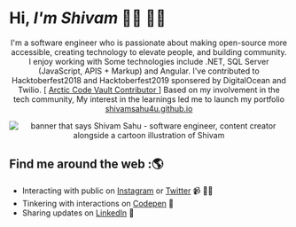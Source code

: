 <!--**shivamsahu4u/shivamsahu4u** is a ✨ _special_ ✨ repository because its `README.md` (this file) appears on your GitHub profile.-->
# Hi, <i>I'm Shivam</i> 👋🏾 👨‍💻

<p align="center">I'm a software engineer who is passionate about making open-source more accessible, creating technology to elevate people, and building community. 
I enjoy working with Some technologies include .NET, SQL Server (JavaScript, APIS + Markup) and Angular. I've contributed to Hacktoberfest2018 and Hacktoberfest2019 sponsered by DigitalOcean and Twilio. [ <a href="https://archiveprogram.github.com/">Arctic Code Vault Contributor </a>] 
  Based on my involvement in the tech community, My interest in the learnings led me to launch my portfolio <a href="https://www.shivamsahu4u.github.io/">shivamsahu4u.github.io</a>
</p> 
<p align="center"><img src="https://www.linkpicture.com/q/code.svg" alt="banner that says Shivam Sahu - software engineer, content creator alongside a cartoon illustration of Shivam"></p> 

## Find me around the web :🌎
- Interacting with public on <a href="https://www.instagram.com/shivamsahu4u">Instagram</a> or <a href="https://www.twitter.com/shivamsahu4u">Twitter</a> 📹 ✍🏾
- Tinkering with interactions on <a href="https://codepen.io/shivamsahu4u/"> Codepen</a> 🏓
- Sharing updates on <a href="https://www.linkedin.com/in/shivamsahu4u/">LinkedIn</a> 💼
